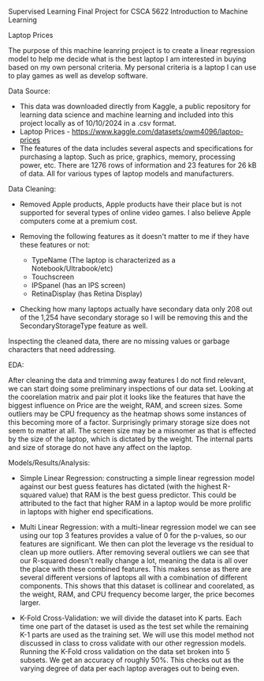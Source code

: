 Supervised Learning Final Project for CSCA 5622 Introduction to Machine Learning

Laptop Prices

The purpose of this machine leanring project is to create a linear regression model to help me decide what is the best laptop I am interested in buying based on my own personal criteria. My personal criteria is a laptop I can use to play games as well as develop software.

Data Source: 

- This data was downloaded directly from Kaggle, a public repository for learning data science and machine learning and included into this project locally as of 10/10/2024 in a .csv format.
- Laptop Prices - https://www.kaggle.com/datasets/owm4096/laptop-prices
- The features of the data includes several aspects and specifications for purchasing a laptop. Such as price, graphics, memory, processing power, etc. There are 1276 rows of information and 23 features for 26 kB of data. All for various types of laptop models and manufacturers.

Data Cleaning:

- Removed Apple products, Apple products have their place but is not supported for several types of online video games. I also believe Apple computers come at a premium cost.
- Removing the following features as it doesn't matter to me if they have these features or not:
    - TypeName (The laptop is characterized as a Notebook/Ultrabook/etc)
    - Touchscreen
    - IPSpanel (has an IPS screen)
    - RetinaDisplay (has Retina Display)

- Checking how many laptops actually have secondary data only 208 out of the 1,254 have secondary storage so I will be removing this and the SecondaryStorageType feature as well.

Inspecting the cleaned data, there are no missing values or garbage characters that need addressing.

EDA:

After cleaning the data and trimming away features I do not find relevant, we can start doing some preliminary inspections of our data set.
Looking at the coorelation matrix and pair plot it looks like the features that have the biggest influence on Price are the weight, RAM, and screen sizes.
Some outliers may be CPU frequency as the heatmap shows some instances of this becoming more of a factor. Surprisingly primary storage size does not seem to matter at all.
The screen size may be a misnomer as that is effected by the size of the laptop, which is dictated by the weight. The internal parts and size of storage do not have any affect on the laptop.

Models/Results/Analysis:

- Simple Linear Regression: constructing a simple linear regression model against our best guess features has dictated (with the highest R-squared value) that RAM is the best guess predictor. This could be attributed to the fact that higher RAM in a laptop would be more prolific in laptops with higher end specifications.

- Multi Linear Regression:  with a multi-linear regression model we can see using our top 3 features provides a value of 0 for the p-values, so our features are significant. We then can plot the leverage vs the residual to clean up more outliers. After removing several outliers we can see that our R-squared doesn't really change a lot, meaning the data is all over the place with these combined features. This makes sense as there are several different versions of laptops all with a combination of different components. This shows that this dataset is collinear and coorelated, as the weight, RAM, and CPU frequency become larger, the price becomes larger.

- K-Fold Cross-Validation: we will divide the dataset into K parts. Each time one part of the dataset is used as the test set while the remaining K-1 parts are used as the training set. We will use this model method not discussed in class to cross validate with our other regression models. Running the K-Fold cross validation on the data set broken into 5 subsets. We get an accuracy of roughly 50%. This checks out as the varying degree of data per each laptop averages out to being even.